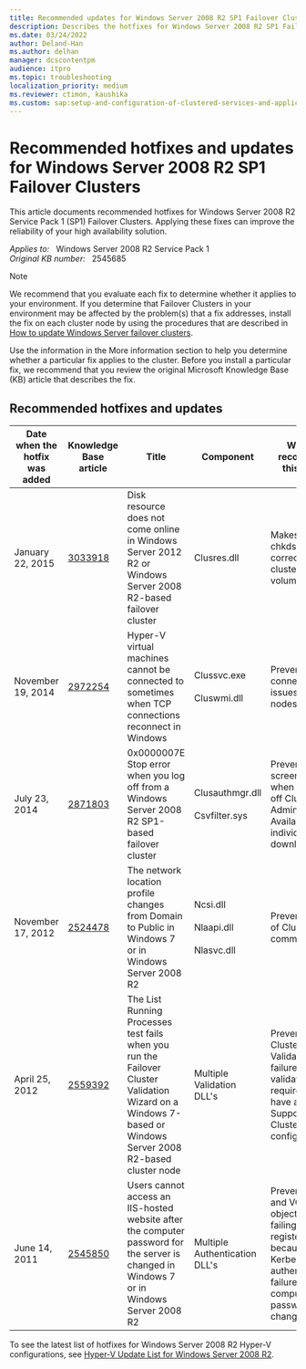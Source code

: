 ```yaml
---
title: Recommended updates for Windows Server 2008 R2 SP1 Failover Clusters
description: Describes the hotfixes for Windows Server 2008 R2 SP1 Failover Clusters that we recommend you install, depending on your environment.
ms.date: 03/24/2022
author: Deland-Han
ms.author: delhan
manager: dcscontentpm
audience: itpro
ms.topic: troubleshooting
localization_priority: medium
ms.reviewer: ctimon, kaushika
ms.custom: sap:setup-and-configuration-of-clustered-services-and-applications, csstroubleshoot
---
```

# Recommended hotfixes and updates for Windows Server 2008 R2 SP1 Failover Clusters

This article documents recommended hotfixes for Windows Server 2008 R2 Service Pack 1 (SP1) Failover Clusters. Applying these fixes can improve the reliability of your high availability solution.

_Applies to:_ &nbsp; Windows Server 2008 R2 Service Pack 1  
_Original KB number:_ &nbsp; 2545685

> [!NOTE]
> We recommend that you evaluate each fix to determine whether it applies to your environment. If you determine that Failover Clusters in your environment may be affected by the problem(s) that a fix addresses, install the fix on each cluster node by using the procedures that are described in [How to update Windows Server failover clusters](windows-server-failover-clusters-service-packs-hotfixes.md).
>
> Use the information in the More information section to help you determine whether a particular fix applies to the cluster. Before you install a particular fix, we recommend that you review the original Microsoft Knowledge Base (KB) article that describes the fix.

## Recommended hotfixes and updates

| Date when the hotfix was added| Knowledge Base article| Title| Component| Why we recommend this hotfix |
|---|---|---|---|---|
|January 22, 2015| [3033918](https://support.microsoft.com/help/3033918)|Disk resource does not come online in Windows Server 2012 R2 or Windows Server 2008 R2-based failover cluster|Clusres.dll|Makes sure that chkdsk works correctly on clustered volumes.|
|November 19, 2014| [2972254](https://support.microsoft.com/help/2972254)|Hyper-V virtual machines cannot be connected to sometimes when TCP connections reconnect in Windows|Clussvc.exe<br/><br/>Cluswmi.dll|Prevents connectivity issues between nodes.|
|July 23, 2014| [2871803](https://support.microsoft.com/help/2871803)|0x0000007E Stop error when you log off from a Windows Server 2008 R2 SP1-based failover cluster|Clusauthmgr.dll<br/><br/>Csvfilter.sys|Prevents a blue screen error when you log off Cluster Administrator. Available for individual download.|
|November 17, 2012| [2524478](https://support.microsoft.com/help/2524478)|The network location profile changes from Domain to Public in Windows 7 or in Windows Server 2008 R2|Ncsi.dll<br/><br/>Nlaapi.dll<br/><br/>Nlasvc.dll|Prevents loss of Cluster communication.|
|April 25, 2012| [2559392](https://support.microsoft.com/help/2559392)|The List Running Processes test fails when you run the Failover Cluster Validation Wizard on a Windows 7-based or Windows Server 2008 R2-based cluster node|Multiple Validation DLL's|Prevents Cluster Validation failure. Passing validation is required to have a Supported Cluster configuration.|
|June 14, 2011| [2545850](https://support.microsoft.com/help/2545850)|Users cannot access an IIS-hosted website after the computer password for the server is changed in Windows 7 or in Windows Server 2008 R2|Multiple Authentication DLL's|Prevents CNO and VCO objects from failing to register in DNS because of Kerberos authentication failure after the computer password is changed.|

To see the latest list of hotfixes for Windows Server 2008 R2 Hyper-V configurations, see [Hyper-V Update List for Windows Server 2008 R2](/previous-versions/windows/it-pro/windows-server-2008-R2-and-2008/ff394763(v=ws.10)).
